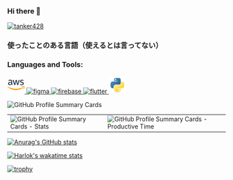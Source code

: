 ### Hi there 👋

<!--
**tanker428/tanker428** is a ✨ _special_ ✨ repository because its `README.md` (this file) appears on your GitHub profile.

Here are some ideas to get you started:

- 🔭 I’m currently working on ...
- 🌱 I’m currently learning ...
- 👯 I’m looking to collaborate on ...
- 🤔 I’m looking for help with ...
- 💬 Ask me about ...
- 📫 How to reach me: ...
- 😄 Pronouns: ...
- ⚡ Fun fact: ...
-->
<p align="left">
    <a href="https://github.com/yutkat/yutkat/">
        <img src="https://komarev.com/ghpvc/?username=tanker428" alt="tanker428" />
    </a>
</p>
<h3 align="left">使ったことのある言語（使えるとは言ってない）</h3>
<h3 align="left">Languages and Tools:</h3>
<p align="left"> <a href="https://aws.amazon.com" target="_blank" rel="noreferrer"> <img src="https://raw.githubusercontent.com/devicons/devicon/master/icons/amazonwebservices/amazonwebservices-original-wordmark.svg" alt="aws" width="40" height="40"/> </a> <a href="https://www.figma.com/" target="_blank" rel="noreferrer"> <img src="https://www.vectorlogo.zone/logos/figma/figma-icon.svg" alt="figma" width="40" height="40"/> </a> <a href="https://firebase.google.com/" target="_blank" rel="noreferrer"> <img src="https://www.vectorlogo.zone/logos/firebase/firebase-icon.svg" alt="firebase" width="40" height="40"/> </a> <a href="https://flutter.dev" target="_blank" rel="noreferrer"> <img src="https://www.vectorlogo.zone/logos/flutterio/flutterio-icon.svg" alt="flutter" width="40" height="40"/> </a> <a href="https://www.python.org" target="_blank" rel="noreferrer"> <img src="https://raw.githubusercontent.com/devicons/devicon/master/icons/python/python-original.svg" alt="python" width="40" height="40"/> </a> </p>

<p align="left">
 <a href="http://github-profile-summary-cards.vercel.app/api/cards/profile-details?username={tanker428}&theme={github_dark}">
 </a>
</p>

![GitHub Profile Summary Cards](http://github-profile-summary-cards.vercel.app/api/cards/profile-details?username=tanker428&theme=2077)

<table>
  <tr>
    <td>
      <img src="http://github-profile-summary-cards.vercel.app/api/cards/stats?username=tanker428&theme=2077" alt="GitHub Profile Summary Cards - Stats" />
    </td>
    <td>
      <img src="http://github-profile-summary-cards.vercel.app/api/cards/productive-time?username=tanker428&theme=2077&utcOffset=8" alt="GitHub Profile Summary Cards - Productive Time" />
    </td>
  </tr>
</table>

[![Anurag's GitHub stats](https://github-readme-stats.vercel.app/api?username=tanker428&count_private=true&show_icons=true&theme=radical)](https://github.com/anuraghazra/github-readme-stats)

<!-- 今のところ何も出ない
[![Top Langs](https://github-readme-stats.vercel.app/api/top-langs/?username=tanker428&layout=compact)](https://github.com/anuraghazra/github-readme-stats) -->

[![Harlok's wakatime stats](https://github-readme-stats.vercel.app/api/wakatime?username=@tanker428&layout=compact)](https://github.com/anuraghazra/github-readme-stats)

[![trophy](https://github-profile-trophy.vercel.app/?username=tanker428&no-frame=true&theme=onedark&column=7)](https://github.com/ryo-ma/github-profile-trophy)



